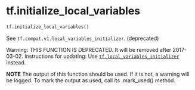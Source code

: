 <div itemscope itemtype="http://developers.google.com/ReferenceObject">
<meta itemprop="name" content="tf.initialize_local_variables" />
<meta itemprop="path" content="Stable" />
</div>

# tf.initialize_local_variables

``` python
tf.initialize_local_variables()
```

See `tf.compat.v1.local_variables_initializer`. (deprecated)

Warning: THIS FUNCTION IS DEPRECATED. It will be removed after 2017-03-02.
Instructions for updating:
Use <a href="../tf/initializers/local_variables.md"><code>tf.local_variables_initializer</code></a> instead.

  **NOTE** The output of this function should be used.  If it is not, a warning will be logged.  To mark the output as used, call its .mark_used() method.